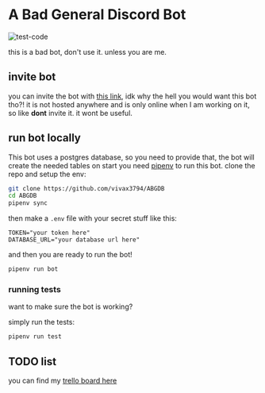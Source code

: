 # A Bad General Discord Bot
![test-code](https://github.com/vivax3794/ABGDB/workflows/test-code/badge.svg)

this is a bad bot, don't use it.
unless you are me.

## invite bot
you can invite the bot with [this link](https://discord.com/api/oauth2/authorize?client_id=723933097997107260&permissions=8&scope=bot), idk why the hell you would want this bot tho?!
it is not hosted anywhere and is only online when I am working on it, so like **dont** invite it. it wont be useful.


## run bot locally 
This bot uses a postgres database, so you need to provide that, the bot will create the needed tables on start
you need [pipenv](https://pypi.org/project/pipenv/) to run this bot.
clone the repo and setup the env:
```bash
git clone https://github.com/vivax3794/ABGDB
cd ABGDB
pipenv sync
```

then make a `.env` file with your secret stuff like this:
```
TOKEN="your token here"
DATABASE_URL="your database url here"
```

and then you are ready to run the bot!
```bash
pipenv run bot
```

### running tests
want to make sure the bot is working?

simply run the tests:
```bash
pipenv run test
```

## TODO list
you can find my [trello board here](https://trello.com/b/m67oWJxC/abgdb)

